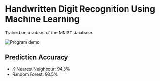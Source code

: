 # Handwritten Digit Recognition Using Machine Learning
Trained on a subset of the MNIST database.

![Program demo](https://media.giphy.com/media/KYFVlapxijkxlWWNOm/giphy.gif)

## Prediction Accuracy
- K-Nearest Neighbour: 94.3% 
- Random Forest: 93.5%  

